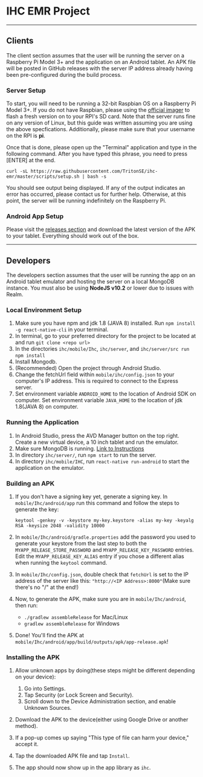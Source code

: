 # IHC EMR Project

---

## Clients

The client section assumes that the user will be running the server on a Raspberry Pi Model 3+
and the application on an Android tablet. An APK file will be posted in GitHub releases
with the server IP address already having been pre-configured during the build process.

### Server Setup

To start, you will need to be running a 32-bit Raspbian OS on a Raspberry Pi Model 3+. If you do
not have Raspbian, please using the [official imager](https://www.raspberrypi.org/software/) to flash a fresh version on to your
RPI's SD card. Note that the server runs fine on any version of Linux, but this guide was written
assuming you are using the above specfications. Additionally, please make sure that your
username on the RPI is **pi**.

Once that is done, please open up the "Terminal" application and type in the following command.
After you have typed this phrase, you need to press [ENTER] at the end.

```
curl -sL https://raw.githubusercontent.com/TritonSE/ihc-emr/master/scripts/setup.sh | bash -s
```

You should see output being displayed. If any of the output indicates an error has occurred, please 
contact us for further help. Otherwise, at this point, the server will be running indefinitely on the
Raspberry Pi.

### Android App Setup

Please visit the [releases section](https://github.com/TritonSE/ihc-emr/releases) and download the
latest version of the APK to your tablet. Everything should work out of the box.

---

## Developers

The developers section assumes that the user will be running the app on an Android tablet emulator
and hosting the server on a local MongoDB instance. You must also be using **NodeJS v10.2** or lower
due to issues with Realm.

### Local Environment Setup

1. Make sure you have npm and jdk 1.8 (JAVA 8) installed. Run ```npm install -g react-native-cli``` in your terminal.
2. In terminal, go to your preferred directory for the project to be located at and run  ```git clone <repo url>```
3. In the directories `ihc/mobile/Ihc`, `ihc/server`, and `ihc/server/src run` ```npm install```
4. Install Mongodb.
5. (Recommended) Open the project through Android Studio.
6. Change the fetchUrl field within `mobile/ihc/config.json` to your computer's IP address. This is required to connect to the Express server.
7. Set environment variable `ANDROID_HOME` to the location of Android SDK on computer. Set environment variable `JAVA_HOME` to the location of jdk 1.8(JAVA 8) on computer.

### Running the Application

1. In Android Studio, press the AVD Manager button on the top right. Create a new virtual device, a 10 inch tablet and run the emulator.
2. Make sure MongoDB is running. [Link to Instructions](https://medium.com/swlh/get-up-and-running-with-mongodb-in-under-5-minutes-abc8770b1ef8)
3. In directory `ihc/server/`, run ```npm start``` to run the server.
4. In directory `ihc/mobile/IHC`, run ```react-native run-android``` to start the application on the emulator.

### Building an APK

1. If you don't have a signing key yet, generate a signing key. In `mobile/Ihc/android/app` run this command and follow the steps to generate the key:

   `keytool -genkey -v -keystore my-key.keystore -alias my-key -keyalg RSA -keysize 2048 -validity 10000`

2. In `mobile/Ihc/android/gradle.properties` add the password you used to generate your keystore from the last step to both the `MYAPP_RELEASE_STORE_PASSWORD` and `MYAPP_RELEASE_KEY_PASSWORD` entries. Edit the `MYAPP_RELEASE_KEY_ALIAS` entry if you chose a different alias when running the `keytool` command.

3. In `mobile/Ihc/config.json`, double check that `fetchUrl` is set to the IP address of the server like this: `"http://<IP Address>:8000"`(Make sure there's no "/" at the end!)

4. Now, to generate the APK, make sure you are in `mobile/Ihc/android`, then run:

   - `./gradlew assembleRelease` for Mac/Linux
   - `gradlew assembleRelease` for Windows

5. Done! You'll find the APK at `mobile/Ihc/android/app/build/outputs/apk/app-release.apk`!

### Installing the APK

1. Allow unknown apps by doing(these steps might be different depending on your device):

   1. Go into Settings.
   2. Tap Security (or Lock Screen and Security).
   3. Scroll down to the Device Administration section, and enable Unknown Sources.

2. Download the APK to the device(either using Google Drive or another method).
3. If a pop-up comes up saying "This type of file can harm your device," accept it.
4. Tap the downloaded APK file and tap `Install`.
5. The app should now show up in the app library as `ihc`.
